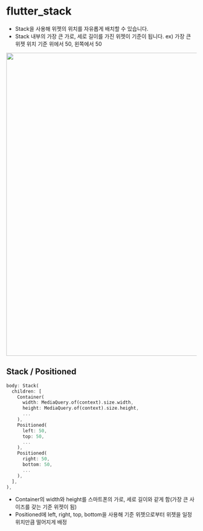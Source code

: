 # flutter_stack

- Stack을 사용해 위젯의 위치를 자유롭게 배치할 수 있습니다.
- Stack 내부의 가장 큰 가로, 세로 길이를 가진 위젯이 기준이 됩니다. ex) 가장 큰 위젯 위치 기준 위에서 50, 왼쪽에서 50

<img height ="800" src="https://user-images.githubusercontent.com/46275549/95929692-960a2180-0dff-11eb-8350-232f264d834d.jpg">

## Stack / Positioned
~~~dart
body: Stack(
  children: [
    Container(
      width: MediaQuery.of(context).size.width,
      height: MediaQuery.of(context).size.height,
      ...
    ),
    Positioned(
      left: 50,
      top: 50,
      ...
    ),
    Positioned(
      right: 50,
      bottom: 50,
      ...
    ),
  ],
),
~~~
- Container의 width와 height를 스마트폰의 가로, 세로 길이와 같게 함(가장 큰 사이즈를 갖는 기준 위젯이 됨)
- Positioned에 left, right, top, bottom을 사용해 기준 위젯으로부터 위젯을 일정 위치만큼 떨어지게 배정